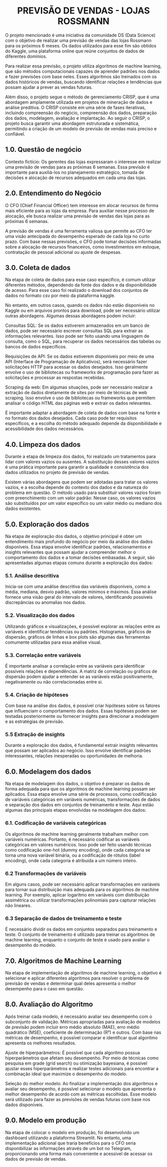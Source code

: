  <h1 align="center"> PREVISÃO DE VENDAS - LOJAS ROSSMANN </h1>
 
O projeto mencionado é uma iniciativa da comunidade DS (Data Science) com o objetivo de realizar uma previsão de vendas das lojas Rossmann para os próximos 6 meses. Os dados utilizados para esse fim são obtidos do Kaggle, uma plataforma online que reúne conjuntos de dados de diferentes domínios.

Para realizar essa previsão, o projeto utiliza algoritmos de machine learning, que são métodos computacionais capazes de aprender padrões nos dados e fazer previsões com base neles. Esses algoritmos são treinados com os dados históricos de vendas, buscando identificar relações e tendências que possam ajudar a prever as vendas futuras.

Além disso, o projeto segue o método de gerenciamento CRISP, que é uma abordagem amplamente utilizada em projetos de mineração de dados e análise preditiva. O CRISP consiste em uma série de fases iterativas, incluindo compreensão do negócio, compreensão dos dados, preparação dos dados, modelagem, avaliação e implantação. Ao seguir o CRISP, o projeto busca garantir uma abordagem estruturada e sistemática, permitindo a criação de um modelo de previsão de vendas mais preciso e confiável.
 
## 1.0. Questão de negócio
Contexto fictício: Os gerentes das lojas expressaram o interesse em realizar uma previsão de vendas para as próximas 6 semanas. Essa previsão é importante para auxiliá-los no planejamento estratégico, tomada de decisões e alocação de recursos adequados em cada uma das lojas.
 
## 2.0. Entendimento do Negócio
O CFO (Chief Financial Officer) tem interesse em alocar recursos de forma mais eficiente para as lojas da empresa. Para auxiliar nesse processo de alocação, ele busca realizar uma previsão de vendas das lojas para as próximas 6 semanas.

A previsão de vendas é uma ferramenta valiosa que permite ao CFO ter uma visão antecipada do desempenho esperado de cada loja no curto prazo. Com base nessas previsões, o CFO pode tomar decisões informadas sobre a alocação de recursos financeiros, como investimentos em estoque, contratação de pessoal adicional ou ajuste de despesas.
 
## 3.0. Coleta de dados
Na etapa de coleta de dados para esse caso específico, é comum utilizar diferentes métodos, dependendo da fonte dos dados e da disponibilidade de acesso. Para esse caso foi realizado o download dos conjuntos de dados no formato csv por meio da plataforma kaggle.

No entanto, em outros casos, quando os dados não estão disponíveis no Kaggle ou em arquivos prontos para download, pode ser necessário utilizar outras abordagens. Algumas dessas abordagens podem incluir:

Consultas SQL: Se os dados estiverem armazenados em um banco de dados, pode ser necessário escrever consultas SQL para extrair as informações relevantes. Isso pode ser feito usando uma linguagem de consulta, como o SQL, para recuperar os dados necessários das tabelas ou bancos de dados específicos.

Requisições de API: Se os dados estiverem disponíveis por meio de uma API (Interface de Programação de Aplicativos), será necessário fazer solicitações HTTP para acessar os dados desejados. Isso geralmente envolve o uso de bibliotecas ou frameworks de programação para fazer as solicitações e processar as respostas recebidas.

Scraping da web: Em algumas situações, pode ser necessário realizar a extração de dados diretamente de sites por meio de técnicas de web scraping. Isso envolve o uso de bibliotecas ou frameworks que permitem analisar o código HTML das páginas web e extrair os dados relevantes.

É importante adaptar a abordagem de coleta de dados com base na fonte e no formato dos dados desejados. Cada caso pode ter requisitos específicos, e a escolha do método adequado depende da disponibilidade e acessibilidade dos dados necessários.
 
## 4.0. Limpeza dos dados
Durante a etapa de limpeza dos dados, foi realizado um tratamentos para lidar com valores vazios ou ausentes. A substituição desses valores vazios é uma prática importante para garantir a qualidade e consistência dos dados utilizados no projeto de previsão de vendas.

Existem várias abordagens que podem ser adotadas para tratar os valores vazios, e a escolha depende do contexto dos dados e da natureza do problema em questão. O método usado para substituir valores vazios foram com preenchimento com um valor padrão: Nesse caso, os valores vazios são substituídos por um valor específico ou um valor médio ou mediano dos dados existentes.
 
 
## 5.0. Exploração dos dados
Na etapa de exploração dos dados, o objetivo principal é obter um entendimento mais profundo do negócio por meio da análise dos dados disponíveis. Essa etapa envolve identificar padrões, relacionamentos e insights relevantes que possam ajudar a compreender melhor o comportamento dos dados e a tomar decisões embasadas. A seguir, são apresentadas algumas etapas comuns durante a exploração dos dados:

### 5.1. Análise descritiva 
Inicia-se com uma análise descritiva das variáveis disponíveis, como a média, mediana, desvio padrão, valores mínimos e máximos. Essa análise fornece uma visão geral do intervalo de valores, identificando possíveis discrepâncias ou anomalias nos dados.

### 5.2. Visualização dos dados 
Utilizando gráficos e visualizações, é possível explorar as relações entre as variáveis e identificar tendências ou padrões. Histogramas, gráficos de dispersão, gráficos de linhas e box plots são algumas das ferramentas comumente utilizadas para essa análise visual.

### 5.3. Correlação entre variáveis
É importante analisar a correlação entre as variáveis para identificar possíveis relações e dependências. A matriz de correlação ou gráficos de dispersão podem ajudar a entender se as variáveis estão positivamente, negativamente ou não correlacionadas entre si.

### 5.4. Criação de hipóteses
Com base na análise dos dados, é possível criar hipóteses sobre os fatores que influenciam o comportamento dos dados. Essas hipóteses podem ser testadas posteriormente ou fornecer insights para direcionar a modelagem e as estratégias de previsão.

### 5.5 Extração de insights 
Durante a exploração dos dados, é fundamental extrair insights relevantes que possam ser aplicados ao negócio. Isso envolve identificar padrões interessantes, relações inesperadas ou oportunidades de melhoria.
 
 
## 6.0. Modelagem dos dados
Na etapa de modelagem dos dados, o objetivo é preparar os dados de forma adequada para que os algoritmos de machine learning possam ser aplicados. Essa etapa envolve uma série de processos, como codificação de variáveis categóricas em variáveis numéricas, transformações de dados e separação dos dados em conjuntos de treinamento e teste. Aqui estão algumas das principais etapas envolvidas na modelagem dos dados:

### 6.1. Codificação de variáveis categóricas 
Os algoritmos de machine learning geralmente trabalham melhor com variáveis numéricas. Portanto, é necessário codificar as variáveis categóricas em valores numéricos. Isso pode ser feito usando técnicas como codificação one-hot (dummy encoding), onde cada categoria se torna uma nova variável binária, ou a codificação de rótulos (label encoding), onde cada categoria é atribuída a um número inteiro.

### 6.2 Transformações de variáveis 
Em alguns casos, pode ser necessário aplicar transformações em variáveis para tornar sua distribuição mais adequada para os algoritmos de machine learning. Por exemplo, aplicar logaritmo em variáveis com distribuição assimétrica ou utilizar transformações polinomiais para capturar relações não lineares.

### 6.3 Separação de dados de treinamento e teste 
É necessário dividir os dados em conjuntos separados para treinamento e teste. O conjunto de treinamento é utilizado para treinar os algoritmos de machine learning, enquanto o conjunto de teste é usado para avaliar o desempenho do modelo.
 
## 7.0. Algoritmos de Machine Learning
Na etapa de implementação de algoritmos de machine learning, o objetivo é selecionar e aplicar diferentes algoritmos para resolver o problema de previsão de vendas e determinar qual deles apresenta o melhor desempenho para o caso em questão.
 
 ## 8.0. Avaliação do Algoritmo
Após treinar cada modelo, é necessário avaliar seu desempenho com o subconjunto de validação. Métricas apropriadas para avaliação de modelos de previsão podem incluir erro médio absoluto (MAE), erro médio quadrático (MSE), coeficiente de determinação (R²) e outros. Com base nas métricas de desempenho, é possível comparar e identificar qual algoritmo apresenta os melhores resultados.

Ajuste de hiperparâmetros: É possível que cada algoritmo possua hiperparâmetros que afetam seu desempenho. Por meio de técnicas como pesquisa em grade (grid search) ou otimização bayesiana, é possível ajustar esses hiperparâmetros e realizar testes adicionais para encontrar a combinação ideal que maximize o desempenho do modelo.

Seleção do melhor modelo: Ao finalizar a implementação dos algoritmos e avaliar seu desempenho, é possível selecionar o modelo que apresenta o melhor desempenho de acordo com as métricas escolhidas. Esse modelo será utilizado para fazer as previsões de vendas futuras com base nos dados disponíveis.
 
## 9.0. Modelo em produção
Na etapa de colocar o modelo em produção, foi desenvolvido um dashboard utilizando a plataforma Streamlit. No entanto, uma implementação adicional que traria benefícios para o CFO seria disponibilizar as informações através de um bot no Telegram, proporcionando uma forma mais conveniente e acessível de acessar os dados de previsão de vendas.
